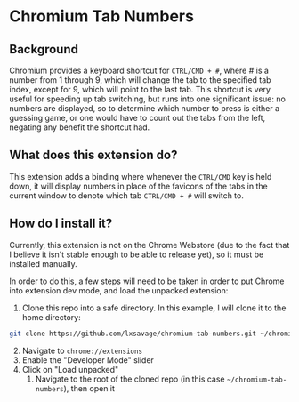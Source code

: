 # Chromium Tab Numbers

## Background

Chromium provides a keyboard shortcut for `CTRL/CMD + #`, where # is a number from 1 through 9, which will change the
tab to the specified tab index, except for 9, which will point to the last tab. This shortcut is very useful for
speeding up tab switching, but runs into one significant issue: no numbers are displayed, so to determine which number
to press is either a guessing game, or one would have to count out the tabs from the left, negating any benefit the
shortcut had.

## What does this extension do?

This extension adds a binding where whenever the `CTRL/CMD` key is held down, it will display numbers in place of the
favicons of the tabs in the current window to denote which tab `CTRL/CMD + #` will switch to.

## How do I install it?

Currently, this extension is not on the Chrome Webstore (due to the fact that I believe it isn't stable enough to be
able to release yet), so it must be installed manually.

In order to do this, a few steps will need to be taken in order to put Chrome into extension dev mode, and load the
unpacked extension:

1. Clone this repo into a safe directory. In this example, I will clone it to the home directory:

```bash
git clone https://github.com/lxsavage/chromium-tab-numbers.git ~/chromium-tab-numbers
```

2. Navigate to `chrome://extensions`
3. Enable the "Developer Mode" slider
4. Click on "Load unpacked"
    1. Navigate to the root of the cloned repo (in this case `~/chromium-tab-numbers`), then open it
